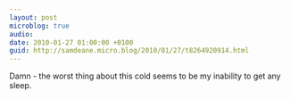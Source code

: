 ```yaml
---
layout: post
microblog: true
audio: 
date: 2010-01-27 01:00:00 +0100
guid: http://samdeane.micro.blog/2010/01/27/t8264920914.html
---
```

Damn - the worst thing about this cold seems to be my inability to get any sleep.

